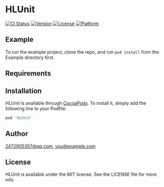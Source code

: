# HLUnit

[![CI Status](https://img.shields.io/travis/2472905357@qq.com/HLUnit.svg?style=flat)](https://travis-ci.org/2472905357@qq.com/HLUnit)
[![Version](https://img.shields.io/cocoapods/v/HLUnit.svg?style=flat)](https://cocoapods.org/pods/HLUnit)
[![License](https://img.shields.io/cocoapods/l/HLUnit.svg?style=flat)](https://cocoapods.org/pods/HLUnit)
[![Platform](https://img.shields.io/cocoapods/p/HLUnit.svg?style=flat)](https://cocoapods.org/pods/HLUnit)

## Example

To run the example project, clone the repo, and run `pod install` from the Example directory first.

## Requirements

## Installation

HLUnit is available through [CocoaPods](https://cocoapods.org). To install
it, simply add the following line to your Podfile:

```ruby
pod 'HLUnit'
```

## Author

2472905357@qq.com, you@example.com

## License

HLUnit is available under the MIT license. See the LICENSE file for more info.
